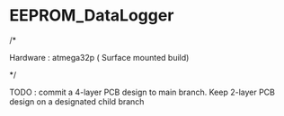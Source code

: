 # EEPROM_DataLogger

/*

Hardware : atmega32p ( Surface mounted build)


*/


TODO :  commit a 4-layer PCB design to main branch. Keep 2-layer PCB design on a designated child branch
